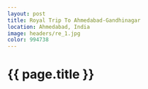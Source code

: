 ```yaml
---
layout: post
title: Royal Trip To Ahmedabad-Gandhinagar
location: Ahmedabad, India
image: headers/re_1.jpg
color: 994738
---
```


{{ page.title }}
================
